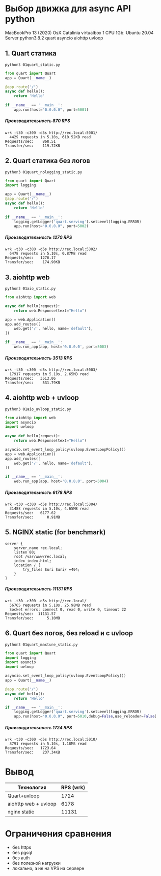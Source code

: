 # Выбор движка для async API python
MacBookPro 13 (2020) OsX Catalinia
virtualbox 1 CPU 1Gb: Ubuntu 20.04 Server 
python3.8.2 quart asyncio aiohttp uvloop

## 1. Quart статика
```
python3 01quart_static.py
```
```python
from quart import Quart
app = Quart(__name__)

@app.route('/')
async def hello():
    return 'Hello'
    
if __name__ == '__main__':
    app.run(host="0.0.0.0", port=5001)
```
##### Производительность 870 RPS 
```
wrk -t30 -c300 -d5s http://rec.local:5001/
  4429 requests in 5.10s, 610.52KB read
Requests/sec:    868.51
Transfer/sec:    119.72KB
```

## 2. Quart статика без логов
```
python3 01quart_nologging_static.py
```
```python
from quart import Quart
import logging

app = Quart(__name__)
@app.route('/')
async def hello():
    return 'Hello'
    
if __name__ == '__main__':
    logging.getLogger('quart.serving').setLevel(logging.ERROR)
    app.run(host="0.0.0.0", port=5002)
```

##### Производительность 1270 RPS 
```
wrk -t30 -c300 -d5s http://rec.local:5002/
  6478 requests in 5.10s, 0.87MB read
Requests/sec:   1270.17
Transfer/sec:    174.90KB
```

## 3. aiohttp web
```
python3 01aio_static.py
```
```python
from aiohttp import web

async def hello(request):
    return web.Response(text="Hello")    

app = web.Application()
app.add_routes([
    web.get('/', hello, name='default'),
])

if __name__ == '__main__':
    web.run_app(app, host='0.0.0.0', port=5003)
```

##### Производительность 3513 RPS 
```
wrk -t30 -c300 -d5s http://rec.local:5003/
  17917 requests in 5.10s, 2.65MB read
Requests/sec:   3513.06
Transfer/sec:    531.79KB
```
## 4. aiohttp web + uvloop
```
python3 01aio_uvloop_static.py
```
```python
from aiohttp import web
import asyncio
import uvloop
   
async def hello(request):
    return web.Response(text="Hello")    

asyncio.set_event_loop_policy(uvloop.EventLoopPolicy())
app = web.Application()
app.add_routes([
    web.get('/', hello, name='default'),
])

if __name__ == '__main__':
    web.run_app(app, host='0.0.0.0', port=5004)
```

##### Производительность 6178 RPS 
```
wrk -t30 -c300 -d5s http://rec.local:5004/
  31488 requests in 5.10s, 4.65MB read
Requests/sec:   6177.62
Transfer/sec:      0.91MB
```
## 5. NGINX static (for benchmark)
```
server {
    server_name rec.local;
    listen 80;
    root /var/www/rec.local;
    index index.html;                        
    location / {
        try_files $uri $uri/ =404;
    }
}
```

##### Производительность 11131 RPS 
```
wrk -t30 -c300 -d5s http://rec.local/
  56765 requests in 5.10s, 25.98MB read
  Socket errors: connect 0, read 0, write 0, timeout 22
Requests/sec:  11131.57
Transfer/sec:      5.10MB
```

## 6. Quart без логов, без reload и с uvloop
```
python3 01quart_maxtune_static.py
```
```python
from quart import Quart
import logging
import asyncio
import uvloop

asyncio.set_event_loop_policy(uvloop.EventLoopPolicy())
app = Quart(__name__)

@app.route('/')
async def hello():
    return 'Hello'

if __name__ == '__main__':
    logging.getLogger('quart.serving').setLevel(logging.ERROR)
    app.run(host="0.0.0.0", port=5010,debug=False,use_reloader=False)
```
##### Производительность 1724 RPS 
```
wrk -t30 -c300 -d5s http://rec.local:5010/
  8791 requests in 5.10s, 1.18MB read
Requests/sec:   1723.64
Transfer/sec:    237.34KB
```

# Вывод

| Технология | RPS (wrk) |
| ------ | ------ |
| Quart+uvloop | 1724 |
| aiohttp web + uvloop | 6178 |
| nginx static | 11131 |

# Ограничения сравнения
- без https
- без pgsql
- без auth
- без полезной нагрузки
- локально, а не на VPS на сервере


